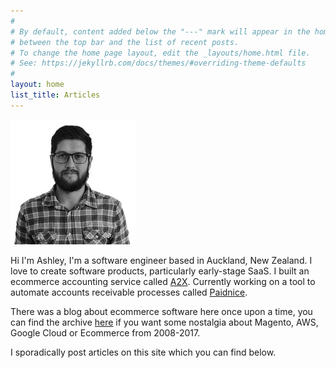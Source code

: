```yaml
---
#
# By default, content added below the "---" mark will appear in the home page
# between the top bar and the list of recent posts.
# To change the home page layout, edit the _layouts/home.html file.
# See: https://jekyllrb.com/docs/themes/#overriding-theme-defaults
#
layout: home
list_title: Articles
---
```


![ashley](bw-profile-ashley.png)


Hi I'm Ashley, I'm a software engineer based in Auckland, New Zealand. I love to create software products, particularly early-stage SaaS. I built an ecommerce accounting service called [A2X](https://www.a2xaccounting.com). Currently working on a tool to automate accounts receivable processes called [Paidnice](https://www.paidnice.com).


There was a blog about ecommerce software here once upon a time, you can find the archive [here](/blog-archive/) if you want some nostalgia about Magento, AWS, Google Cloud or Ecommerce from 2008-2017.

I sporadically post articles on this site which you can find below.